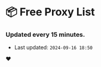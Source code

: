 # :package: Free Proxy List
### Updated every 15 minutes.

- Last updated: `2024-09-16 18:50`

:heart:
